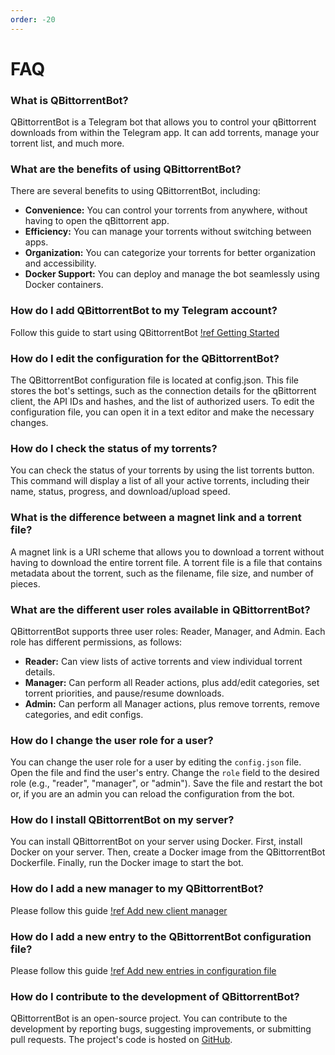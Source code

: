 ```yaml
---
order: -20
---
```

# FAQ

### What is QBittorrentBot?

QBittorrentBot is a Telegram bot that allows you to control your qBittorrent downloads from within the Telegram app. It can add torrents, manage your torrent list, and much more.

### What are the benefits of using QBittorrentBot?

There are several benefits to using QBittorrentBot, including:

* **Convenience:** You can control your torrents from anywhere, without having to open the qBittorrent app.
* **Efficiency:** You can manage your torrents without switching between apps.
* **Organization:** You can categorize your torrents for better organization and accessibility.
* **Docker Support:** You can deploy and manage the bot seamlessly using Docker containers.

### How do I add QBittorrentBot to my Telegram account?

Follow this guide to start using QBittorrentBot
[!ref Getting Started](getting_started)

### How do I edit the configuration for the QBittorrentBot?

The QBittorrentBot configuration file is located at config.json. This file stores the bot's settings, such as the connection details for the qBittorrent client, the API IDs and hashes, and the list of authorized users. To edit the configuration file, you can open it in a text editor and make the necessary changes.

### How do I check the status of my torrents?

You can check the status of your torrents by using the list torrents button. This command will display a list of all your active torrents, including their name, status, progress, and download/upload speed.

### What is the difference between a magnet link and a torrent file?

A magnet link is a URI scheme that allows you to download a torrent without having to download the entire torrent file. A torrent file is a file that contains metadata about the torrent, such as the filename, file size, and number of pieces.

### What are the different user roles available in QBittorrentBot?

QBittorrentBot supports three user roles: Reader, Manager, and Admin. Each role has different permissions, as follows:

* **Reader:** Can view lists of active torrents and view individual torrent details.
* **Manager:** Can perform all Reader actions, plus add/edit categories, set torrent priorities, and pause/resume downloads.
* **Admin:** Can perform all Manager actions, plus remove torrents, remove categories, and edit configs.

### How do I change the user role for a user?

You can change the user role for a user by editing the `config.json` file. Open the file and find the user's entry. Change the `role` field to the desired role (e.g., "reader", "manager", or "admin"). Save the file and restart the bot or, if you are an admin you can reload the configuration from the bot.

### How do I install QBittorrentBot on my server?

You can install QBittorrentBot on your server using Docker. First, install Docker on your server. Then, create a Docker image from the QBittorrentBot Dockerfile. Finally, run the Docker image to start the bot.

### How do I add a new manager to my QBittorrentBot?

Please follow this guide
[!ref Add new client manager](advanced/add_new_client_manager)

### How do I add a new entry to the QBittorrentBot configuration file?

Please follow this guide
[!ref Add new entries in configuration file](advanced/add_entries_configuration)

### How do I contribute to the development of QBittorrentBot?

QBittorrentBot is an open-source project. You can contribute to the development by reporting bugs, suggesting improvements, or submitting pull requests. The project's code is hosted on [GitHub](https://github.com/ch3p4ll3/QBittorrentBot).